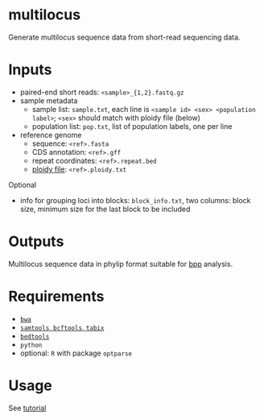 # multilocus
Generate multilocus sequence data from short-read sequencing data.

# Inputs
- paired-end short reads: `<sample>_{1,2}.fastq.gz`
- sample metadata
  * sample list: `sample.txt`, each line is `<sample id> <sex> <population label>`; `<sex>` should match with ploidy file (below)
  * population list: `pop.txt`, list of population labels, one per line
- reference genome
  * sequence: `<ref>.fasta`
  * CDS annotation: `<ref>.gff`
  * repeat coordinates: `<ref>.repeat.bed`
  * [ploidy file](https://samtools.github.io/bcftools/bcftools.html#ploidy): `<ref>.ploidy.txt`

Optional
- info for grouping loci into blocks: `block_info.txt`, two columns: block size, minimum size for the last block to be included

# Outputs
Multilocus sequence data in phylip format suitable for [bpp](https://github.com/bpp/bpp) analysis.

# Requirements
- [`bwa`](https://github.com/lh3/bwa)
- [`samtools`, `bcftools`, `tabix`](https://www.htslib.org/download/)
- [`bedtools`](https://bedtools.readthedocs.io/en/latest/content/installation.html)
- `python`
- optional: `R` with package `optparse`

# Usage
See [tutorial](https://github.com/ythaworn/multilocus/wiki/Tutorial)
